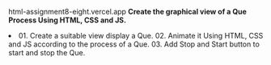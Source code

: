 html-assignment8-eight.vercel.app
<b>Create the graphical view of a Que Process Using HTML, CSS and JS.</b>
<li>
01. Create a suitable view display a Que.
02. Animate it Using HTML, CSS and JS according to the process of a Que.
03. Add Stop and Start button to start and stop the Que.
</li>
